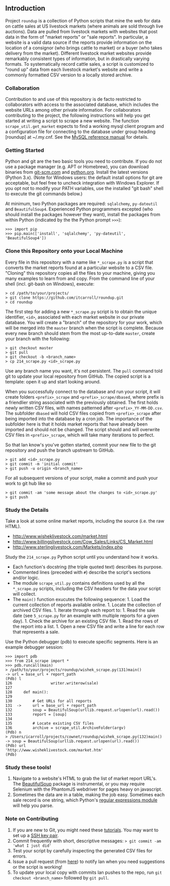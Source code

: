 ## Introduction
Project `roundup` is a collection of Python scripts that mine the web for data on cattle sales at US livestock markets (where animals are sold through live auctions).
Data are pulled from livestock markets with websites that post data in the form of "market reports" or "sale reports".
In particular, a website is a valid data source if the reports provide information on the location of a consignor (who brings cattle to market) or a buyer (who takes delivery from the market).
Different livestock market websites provide remarkably consistent types of information, but in drastically varying formats.
To systematically record cattle sales, a script is customized to "round up" data from each livestock market's website and write a commonly formatted CSV version to a locally stored archive.

### Collaboration
Contribution to and use of this repository is de facto restricted to collaborators with access to the associated database, which includes the website URLs among other private information. For collaborators contributing to the project, the following instructions will help you get started at writing a script to scrape a new website. The function `scrape_util.get_market` expects to find a working mysql client program and a configuration file for connecting to the database under group heading [roundup] at ~/.my.cnf. See the [MySQL reference manual](http://dev.mysql.com/doc/refman/5.7/en/option-files.html) for details.

### Getting Started

Python and git are the two basic tools you need to contribute. If you do not use a package manager (e.g. APT or Homebrew), you can download binaries from [git-scm.com](http://git-scm.com/downloads) and [python.org](http://python.org). Install the latest versions (Python 3.x). (Note for Windows users: the default install options for git are acceptable, but feel free to uncheck integration with Windows Explorer. If you opt not to modify your PATH variables, use the installed "git bash" shell to execute the git commands below.)

At minimum, two Python packages are required: `sqlalchemy`, `py-dateutil` and `BeautifulSoup4`. Experienced Python programmers excepted (who should install the packages however they want), install the packages from within Python (indicated by the the Python prompt `>>>`): 
```
>>> import pip
>>> pip.main(['install', 'sqlalchemy', 'py-dateutil', 'BeautifulSoup4'])
```

### Clone this Repository onto your Local Machine

Every file in this repository with a name like `*_scrape.py` is a script that converts the market reports found at a particular website to a CSV file. "Cloning" this repository copies all the files to your machine, giving you many examples to learn from and copy. From the command line of your shell (incl. git-bash on Windows), execute:
```
> cd /path/to/your/projects/
> git clone https://github.com/itcarroll/roundup.git
> cd roundup
```

The first step for adding a new `*_scrape.py` script is to obtain the unique identifier, `<id>`, associated with each market website in our private database.
You will create a "branch" of the repository for your work, which will be merged into the `master` branch when the script is complete.
Because every new branch should stem from the most up-to-date `master`, create your branch with the following:
```
> git checkout master
> git pull
> git checkout -b <branch_name>
> cp 214_scrape.py <id>_scrape.py
```
Use any branch name you want, it's not persistent. The `pull` command told git to update your local repository from GitHub.
The copied script is a template: open it up and start looking around.

When you successfully connect to the database and run your script, it will create folders `<prefix>_scrape` and `<prefix>_scrape/dbased`, where prefix is a friendlier string associated with the <id> previously obtained.
The first holds newly written CSV files, with names patterned after `<prefix>_YY-MM-DD.csv`.
The subfolder `dbased` will hold CSV files copied from `<prefix>_scrape` after being imported into the database by a cron job.
The importance of the subfolder here is that it holds market reports that have already been imported and should not be changed.
The script should and will overwrite CSV files in `<prefix>_scrape`, which will take many iterations to perfect.

So that Ian know's you've gotten started, commit your new file to the git repository and push the branch upstream to GitHub.
```
> git add <id>_scrape.py
> git commit -m 'initial commit'
> git push -u origin <branch_name>
```
For all subsequent versions of your script, make a commit and push your work to git hub like so
```
> git commit -am 'some message about the changes to <id>_scrape.py'
> git push
```

### Study the Details

Take a look at some online market reports, including the source (i.e. the raw HTML).
+ http://www.wisheklivestock.com/market.html
+ http://www.billingslivestock.com/Cow_Sales/Links/CS_Market.html
+ http://www.sterlinglivestock.com/Markets/index.php

Study the `214_scrape.py` Python script until you understand how it works.
+ Each function's docstring (the triple quoted text) describes its purpose.
+ Commented lines (preceded with `#`) describe the script's sections and/or logic.
+ The module `scrape_util.py` contains definitions used by all the `*_scrape.py` scripts, including the CSV headers for the data your script will collect.
+ The `main()` function exucutes the following sequence:
      1. Load the current collection of reports available online.
      1. Locate the collection of archived CSV files.
      1. Iterate through each report to:
         1. Read the sale date (see `5_scrape.py` for an example with multiple reports for a given day).
         1. Check the archive for an existing CSV file.
         1. Read the rows of the report into a list.
         1. Open a new CSV file and write a line for each row that represents a sale.

Use the Python debugger (pdb) to execute specific segments. Here is an example debugger session:
```
>>> import pdb
>>> from 214_scrape import *
>>> pdb.runcall(main)
> /path/to/your/projects/roundup/wishek_scrape.py(131)main()
-> url = base_url + report_path
(Pdb) l
126  	            writer.writerow(sale)
127  	
128  	def main():
129  	
130  	    # Get URLs for all reports
131  ->	    url = base_url + report_path
132  	    soup = BeautifulSoup(urllib.request.urlopen(url).read())
133  	    report = [soup]
134  	
135  	    # Locate existing CSV files
136  	    archive = scrape_util.ArchiveFolder(argv)
(Pdb) n
> /Users/icarroll/projects/cownet/roundup/wishek_scrape.py(132)main()
-> soup = BeautifulSoup(urllib.request.urlopen(url).read())
(Pdb) url
'http://www.wisheklivestock.com/market.htm'
(Pdb)
```

### Study these tools!

1. Navigate to a website's HTML to grab the list of market report URL's. The [BeautifulSoup](http://www.crummy.com/software/BeautifulSoup/bs4/doc/) package is instrumental, or you may require Selenium with the PhantomJS webdriver for pages heavy on javascript.
1. Sometimes the data are in a table, making the job easy. Sometimes each sale record is one string, which Python's [regular expressions module](https://docs.python.org/3/library/re.html?highlight=re#module-re) will help you parse.

### Note on Contributing

1. If you are new to Git, you might need these [tutorials](https://www.atlassian.com/git/tutorials). You may want to set up a [SSH key pair](https://github.com/settings/ssh).
1. Commit frequently with short, descriptive messages: `> git commit -am 'what I just did'`
1. Test your script by carefully inspecting the generated CSV files for errors.
1. Issue a pull request (from [here](https://github.com/itcarroll/roundup/branches)) to notify Ian when you need suggestions or the script is working!
1. To update your local copy with commits Ian pushes to the repo, run `git checkout <branch_name>` followed by `git pull`.
